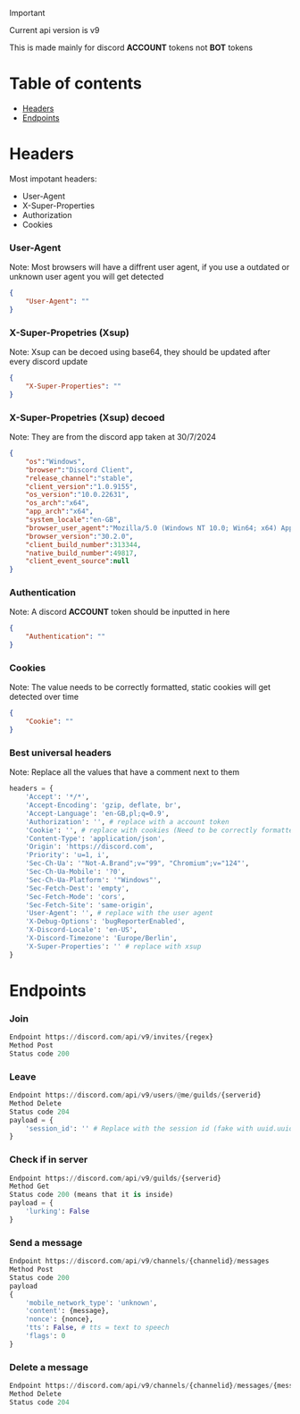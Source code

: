 > [!IMPORTANT]
> Current api version is v9
>
> This is made mainly for discord **ACCOUNT** tokens not **BOT** tokens


# Table of contents
- [Headers](#headers)
- [Endpoints](#endpoints)

# Headers
Most impotant headers:
- User-Agent
- X-Super-Properties
- Authorization
- Cookies

### User-Agent
Note: Most browsers will have a diffrent user agent, if you use a outdated or unknown user agent you will get detected

```json
{
    "User-Agent": ""
}
```

### X-Super-Propetries (Xsup)
Note: Xsup can be decoed using base64, they should be updated after every discord update

```json
{
    "X-Super-Properties": ""
}
```

### X-Super-Propetries (Xsup) decoed
Note: They are from the discord app taken at 30/7/2024

```json
{
    "os":"Windows",
    "browser":"Discord Client",
    "release_channel":"stable",
    "client_version":"1.0.9155",
    "os_version":"10.0.22631",
    "os_arch":"x64",
    "app_arch":"x64",
    "system_locale":"en-GB",
    "browser_user_agent":"Mozilla/5.0 (Windows NT 10.0; Win64; x64) AppleWebKit/537.36 (KHTML, like Gecko) discord/1.0.9155 Chrome/124.0.6367.243 Electron/30.2.0 Safari/537.36",
    "browser_version":"30.2.0",
    "client_build_number":313344,
    "native_build_number":49817,
    "client_event_source":null
}
```

### Authentication
Note: A discord **ACCOUNT** token should be inputted in here

```json
{
    "Authentication": ""
}
```

### Cookies
Note: The value needs to be correctly formatted, static cookies will get detected over time

```json
{
    "Cookie": ""
}
```

### Best universal headers
Note: Replace all the values that have a comment next to them

```python
headers = {
    'Accept': '*/*',
    'Accept-Encoding': 'gzip, deflate, br',
    'Accept-Language': 'en-GB,pl;q=0.9',
    'Authorization': '', # replace with a account token
    'Cookie': '', # replace with cookies (Need to be correctly formatted)
    'Content-Type': 'application/json',
    'Origin': 'https://discord.com',
    'Priority': 'u=1, i',
    'Sec-Ch-Ua': '"Not-A.Brand";v="99", "Chromium";v="124"',
    'Sec-Ch-Ua-Mobile': '?0',
    'Sec-Ch-Ua-Platform': '"Windows"',
    'Sec-Fetch-Dest': 'empty',
    'Sec-Fetch-Mode': 'cors',
    'Sec-Fetch-Site': 'same-origin',
    'User-Agent': '', # replace with the user agent
    'X-Debug-Options': 'bugReporterEnabled',
    'X-Discord-Locale': 'en-US',
    'X-Discord-Timezone': 'Europe/Berlin',
    'X-Super-Properties': '' # replace with xsup
}
```

# Endpoints
### Join

```python
Endpoint https://discord.com/api/v9/invites/{regex}
Method Post
Status code 200
```

### Leave

```python
Endpoint https://discord.com/api/v9/users/@me/guilds/{serverid}
Method Delete
Status code 204
payload = {
    'session_id': '' # Replace with the session id (fake with uuid.uuid4().hex)
}
```

### Check if in server

```python
Endpoint https://discord.com/api/v9/guilds/{serverid}
Method Get
Status code 200 (means that it is inside)
payload = {
    'lurking': False
}
```

### Send a message

```python
Endpoint https://discord.com/api/v9/channels/{channelid}/messages
Method Post
Status code 200
payload 
{
    'mobile_network_type': 'unknown',
    'content': {message},
    'nonce': {nonce},
    'tts': False, # tts = text to speech
    'flags': 0
}
```

### Delete a message

```python
Endpoint https://discord.com/api/v9/channels/{channelid}/messages/{messageid}
Method Delete
Status code 204
```
